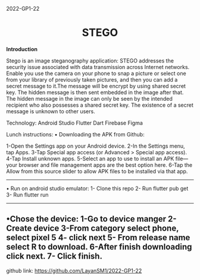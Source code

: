 2022-GP1-22
<div> <h1 align="center">STEGO</h1> <strong> Introduction </strong> <p> Stego is an image steganography application: STEGO addresses the security issue associated with data transmission across Internet networks. Enable you use the camera on your phone to snap a picture or select one from your library of previously taken pictures, and then you can add a secret message to it.The message will be encrypt by using shared secret key. The hidden message is then sent embedded in the image after that. The hidden message in the image can only be seen by the intended recipient who also possesses a shared secret key. The existence of a secret message is unknown to other users. 

</p> </div>


Technology:
Android Studio
Flutter
Dart
Firebase
Figma



Lunch instructions:
• Downloading the APK from Github:

1-Open the Settings app on your Android device.
2-In the Settings menu, tap Apps.
3-Tap Special app access (or Advanced > Special app access).
4-Tap Install unknown apps.
5-Select an app to use to install an APK file—your browser and file management apps are the best option here.
6-Tap the Allow from this source slider to allow APK files to be installed via that app.

----------------
• Run on android studio emulator:
1- Clone this repo
2- Run flutter pub get
3- Run flutter run

----------------
•Chose the device:
1-Go to device manger
2-Create device
3-From category select phone, select pixel 5
4- click next
5- From release name select R to download.
6-After finish downloading click next.
7- Click finish.
----------------

github link:
https://github.com/LayanSM1/2022-GP1-22
